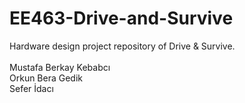 # EE463-Drive-and-Survive
Hardware design project repository of Drive &amp; Survive. <br />
<br />
Mustafa Berkay Kebabcı <br />
Orkun Bera Gedik <br />
Sefer İdacı <br />

